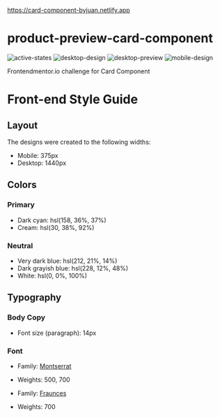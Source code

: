https://card-component-byjuan.netlify.app

# product-preview-card-component
![active-states](https://user-images.githubusercontent.com/26740359/213970174-d693a930-8aea-48ae-81b7-6a20312599d4.jpg)
![desktop-design](https://user-images.githubusercontent.com/26740359/213970179-4b1794c2-5f1e-4d83-a3e3-41661969a150.jpg)
![desktop-preview](https://user-images.githubusercontent.com/26740359/213970181-4e4cf22f-695e-4f44-bfe6-24f90f36dadf.jpg)
![mobile-design](https://user-images.githubusercontent.com/26740359/213970183-38b3980f-a386-4b28-b219-dc80f84d372c.jpg)

Frontendmentor.io challenge for Card Component

# Front-end Style Guide

## Layout

The designs were created to the following widths:

-   Mobile: 375px
-   Desktop: 1440px

## Colors

### Primary

-   Dark cyan: hsl(158, 36%, 37%)
-   Cream: hsl(30, 38%, 92%)

### Neutral

-   Very dark blue: hsl(212, 21%, 14%)
-   Dark grayish blue: hsl(228, 12%, 48%)
-   White: hsl(0, 0%, 100%)

## Typography

### Body Copy

-   Font size (paragraph): 14px

### Font

-   Family: [Montserrat](https://fonts.google.com/specimen/Montserrat)
-   Weights: 500, 700

-   Family: [Fraunces](https://fonts.google.com/specimen/Fraunces)
-   Weights: 700
